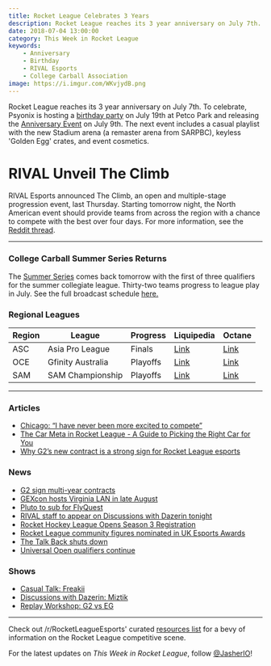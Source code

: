 ```yaml
---
title: Rocket League Celebrates 3 Years
description: Rocket League reaches its 3 year anniversary on July 7th. To celebrate, Psyonix is hosting a birthday party on July 19th at Petco Park and releasing the Anniversary Event on July 9th.
date: 2018-07-04 13:00:00
category: This Week in Rocket League
keywords:
    - Anniversary
    - Birthday
    - RIVAL Esports
    - College Carball Association
image: https://i.imgur.com/WKvjydB.png
---
```


Rocket League reaches its 3 year anniversary on July 7th. To celebrate, Psyonix is hosting a [birthday party](https://www.rocketleague.com/news/rocket-league-third-birthday-party/) on July 19th at Petco Park and releasing the [Anniversary Event](https://www.rocketleague.com/news/rocket-league-anniversary-event-july-9/) on July 9th. The next event includes a casual playlist with the new Stadium arena (a remaster arena from SARPBC), keyless 'Golden Egg' crates, and event cosmetics.

# RIVAL Unveil The Climb

RIVAL Esports announced The Climb, an open and multiple-stage progression event, last Thursday. Starting tomorrow night, the North American event should provide teams from across the region with a chance to compete with the best over four days. For more information, see the [Reddit thread](https://www.reddit.com/r/RocketLeague/comments/8umdme/the_climb_presented_by_rival_esports_july_5th_8th/).

---

### College Carball Summer Series Returns

The [Summer Series](https://www.reddit.com/r/RocketLeagueEsports/comments/8vwc9k/college_carball_is_back_for_a_summer_series/) comes back tomorrow with the first of three qualifiers for the summer collegiate league. Thirty-two teams progress to league play in July. See the full broadcast schedule [here.](https://i.imgur.com/DuOHW0N.jpg)

### Regional Leagues

| Region | League            | Progress | Liquipedia                                                                          | Octane                                                                    |
| ------ | ----------------- | -------- | ----------------------------------------------------------------------------------- | ------------------------------------------------------------------------- |
| ASC    | Asia Pro League   | Finals   | [Link](https://liquipedia.net/rocketleague/1NE_eSports/Asia_Pro_League/Season_2)    | [Link](https://octane.gg/event/sia-pro-league-season-twoa)                |
| OCE    | Gfinity Australia | Playoffs | [Link](https://liquipedia.net/rocketleague/Gfinity/Australia/Elite_Series/Season_1) | [Link](https://octane.gg/event/gfinity-australia-elite-series-season-one) |
| SAM    | SAM Championship  | Playoffs | [Link](https://liquipedia.net/rocketleague/SAM_Championship/Season_1/League_Play)   | [Link](https://octane.gg/event/sam-championship-season-one)               |

---

### Articles

-   [Chicago: “I have never been more excited to compete”](https://rocketeers.gg/interview-evil-geniuses-chicago-rocket-league-roster/)
-   [The Car Meta in Rocket League - A Guide to Picking the Right Car for You](http://team-dignitas.net/articles/blogs/rocket-league/12542/the-car-meta-in-rocket-league-a-guide-to-picking-the-right-car-for-you-)
-   [Why G2’s new contract is a strong sign for Rocket League esports](https://rocketeers.gg/g2-rocket-league-contract-kronovi-jknaps-rizzo/)

### News

-   [G2 sign multi-year contracts](https://twitter.com/G2esports/status/1013860751105314816)
-   [GEXcon hosts Virginia LAN in late August](https://twitter.com/GEXConvention/status/1013248324634173442)
-   [Pluto to sub for FlyQuest](https://twitter.com/FlyQuestSports/status/1014222417487712256)
-   [RIVAL staff to appear on Discussions with Dazerin tonight](https://twitter.com/iDazerin/status/1013911134007676929)
-   [Rocket Hockey League Opens Season 3 Registration](https://twitter.com/RHLHockeyLeague/status/1013913016138690560)
-   [Rocket League community figures nominated in UK Esports Awards](https://www.reddit.com/r/RocketLeagueEsports/comments/8vi80j/uk_esports_awards_finalists_revealed_including/)
-   [The Talk Back shuts down](https://twitter.com/JorbyPls/status/1012132091918802946)
-   [Universal Open qualifiers continue](https://universalopen.gg/phases/northeast-closed-qualifier/)

### Shows

-   [Casual Talk: Freakii](https://www.youtube.com/watch?time_continue=3&v=M8lVDxN2M5Y)
-   [Discussions with Dazerin: Miztik](https://www.youtube.com/watch?v=0pggt0ZbB64)
-   [Replay Workshop: G2 vs EG](https://www.youtube.com/watch?v=Wzf12oIEcH0)

---

Check out /r/RocketLeagueEsports' curated [resources list](https://www.reddit.com/r/RocketLeagueEsports/wiki/links) for a bevy of information on the Rocket League competitive scene.

For the latest updates on _This Week in Rocket League_, follow [@JasherIO](https://twitter.com/JasherIO)!
